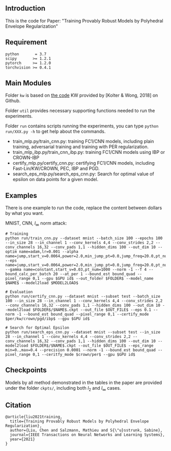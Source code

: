 ## Introduction
This is the code for Paper: "Training Provably Robust Models by Polyhedral Envelope Regularization"

## Requirement

```
python       = 3.7
scipy       >= 1.2.1
pytorch     >= 1.2.0
torchvision >= 0.4.1
```

## Main Modules

Folder `kw` is based on [the code](https://github.com/locuslab/convex_adversarial) KW provided by [Kolter & Wong, 2018] on Github.

Folder `util` provides necessary supporting functions needed to run the experiments.

Folder `run` contains scripts running the experiments, you can type `python run/XXX.py -h` to get help about the commands.

* train_mlp.py/train_cnn.py: training FC1/CNN models, including plain training, adversarial training and training with PER regularization.
* train_mlp_ibp.py/train_cnn_ibp.py: training FC1/CNN models using IBP or CROWN-IBP
* certify_mlp.py/certify_cnn.py: certifying FC1/CNN models, including Fast-Lin/KW/CROWN, PEC, IBP and PGD.
* search_eps_mlp.py/search_eps_cnn.py: Search for optimal value of epsilon on data points for a given model.

## Examples

There is one example to run the code, replace the content between dollars by what you want.

MNIST, CNN, $l_\infty$ norm attack:

```
# Training
python run/train_cnn.py --dataset mnist --batch_size 100 --epochs 100 --in_size 28 --in_channel 1 --conv_kernels 4,4 --conv_strides 2,2 --conv_channels 16,32 --conv_pads 1,1 --hidden_dims 100 --out_dim 10 --optim name=adam,lr=0.001 --alpha name=jump,start_v=0.0064,power=2.0,min_jump_pt=0.0,jump_freq=20.0,pt_num=1000 --eps name=jump,start_v=0.0064,power=2.0,min_jump_pt=0.0,jump_freq=20.0,pt_num=1000 --gamma name=constant,start_v=0.03,pt_num=1000 --norm -1 --T 4 --bound_calc_per_batch 20 --at_per 1 --bound_est bound_quad --pixel_range 0,1 --gpu $GPU id$ --out_folder $FOLDER$ --model_name $NAME$ --model2load $MODEL2LOAD$

# Evaluation
python run/certify_cnn.py --dataset mnist --subset test --batch_size 100 --in_size 28 --in_channel 1 --conv_kernels 4,4 --conv_strides 2,2 --conv_channels 16,32 --conv_pads 1,1 --hidden_dims 100 --out_dim 10 --model2load $FOLDER$/$NAME$.ckpt --out_file $OUT_FILE$ --eps 0.1 --norm -1 --bound_est bound_quad --pixel_range 0,1 --certify_mode $per/kw/crown/pgd/ibp$ --gpu $GPU id$

# Search for Optimal Epsilon
python run/search_eps_cnn.py --dataset mnist --subset test --in_size 28 --in_channel 1 --conv_kernels 4,4 --conv_strides 2,2 --conv_channels 16,32 --conv_pads 1,1 --hidden_dims 100 --out_dim 10 --model2load $FOLDER$/$NAME$.ckpt --out_file $OUT_FILE$ --eps_range min=0.,max=0.4 --precision 0.0001 --norm -1 --bound_est bound_quad --pixel_range 0,1 --ceritfy_mode $crown/per$ --gpu $GPU id$
```

## Checkpoints

Models by all method demonstrated in the tables in the paper are provided under the folder `ckpts/`, including both $l_2$ and $l_\infty$ cases.

## Citation

```
@article{liu2021training,
  title={Training Provably Robust Models by Polyhedral Envelope Regularization},
  author={Liu, Chen and Salzmann, Mathieu and S{\"u}sstrunk, Sabine},
  journal={IEEE Transactions on Neural Networks and Learning Systems},
  year={2021}
}
```
